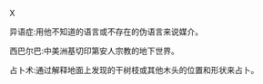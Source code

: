 <title>Dictionary of Mysticism</title> <link href="e9780806537009_css.css" rel="stylesheet" type="text/css"> 

X

异语症:用他不知道的语言或不存在的伪语言来说媒介。

西巴尔巴:中美洲基切印第安人宗教的地下世界。

占卜术:通过解释地面上发现的干树枝或其他木头的位置和形状来占卜。